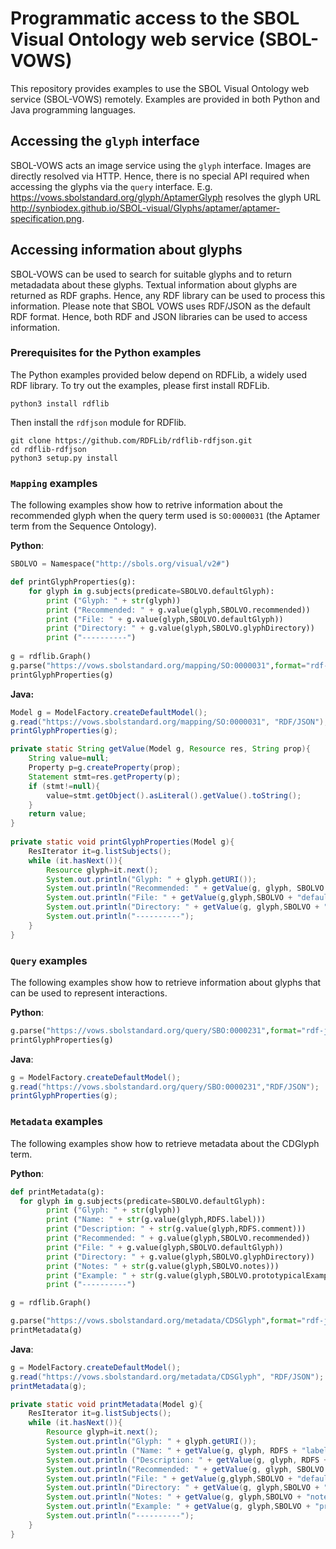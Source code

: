 # Programmatic access to the SBOL Visual Ontology web service (SBOL-VOWS)
This repository provides examples to use the SBOL Visual Ontology web service (SBOL-VOWS) remotely. Examples are provided in both Python and Java programming languages.

## Accessing the ```glyph``` interface
SBOL-VOWS acts an image service using the `glyph` interface. Images are directly resolved via HTTP. Hence, there is no special API required when accessing the glyphs via the ```query``` interface. E.g. https://vows.sbolstandard.org/glyph/AptamerGlyph resolves the glyph URL http://synbiodex.github.io/SBOL-visual/Glyphs/aptamer/aptamer-specification.png.

## Accessing information about glyphs
SBOL-VOWS can be used to search for suitable glyphs and to return metadadata about these glyphs. Textual information about glyphs are returned as RDF graphs. Hence, any RDF library can be used to process this information. Please note that SBOL VOWS uses RDF/JSON as the default RDF format. Hence, both RDF and JSON libraries can be used to access information.

### Prerequisites for the Python examples
The Python examples provided below depend on RDFLib, a widely used RDF library. To try out the examples, please first install RDFLib.
```
python3 install rdflib 
```

Then install the ```rdfjson``` module for RDFlib.
```
git clone https://github.com/RDFLib/rdflib-rdfjson.git
cd rdflib-rdfjson
python3 setup.py install
```

### ```Mapping``` examples
The following examples show how to retrive information about the recommended glyph when the query term used is ```SO:0000031``` (the Aptamer term from the Sequence Ontology).

**Python**:
```python
SBOLVO = Namespace("http://sbols.org/visual/v2#")

def printGlyphProperties(g):
    for glyph in g.subjects(predicate=SBOLVO.defaultGlyph):
        print ("Glyph: " + str(glyph))
        print ("Recommended: " + g.value(glyph,SBOLVO.recommended))
        print ("File: " + g.value(glyph,SBOLVO.defaultGlyph))
        print ("Directory: " + g.value(glyph,SBOLVO.glyphDirectory))  
        print ("----------")  
               
g = rdflib.Graph()
g.parse("https://vows.sbolstandard.org/mapping/SO:0000031",format="rdf-json")
printGlyphProperties(g)
```
**Java:**
```Java
Model g = ModelFactory.createDefaultModel();
g.read("https://vows.sbolstandard.org/mapping/SO:0000031", "RDF/JSON");
printGlyphProperties(g);

private static String getValue(Model g, Resource res, String prop){
    String value=null;
    Property p=g.createProperty(prop);
    Statement stmt=res.getProperty(p);
    if (stmt!=null){
    	value=stmt.getObject().asLiteral().getValue().toString();
    }
    return value;
}
    
private static void printGlyphProperties(Model g){
    ResIterator it=g.listSubjects();
	while (it.hasNext()){
		Resource glyph=it.next();
		System.out.println("Glyph: " + glyph.getURI());
		System.out.println("Recommended: " + getValue(g, glyph, SBOLVO + "recommended"));
		System.out.println("File: " + getValue(g,glyph,SBOLVO + "defaultGlyph"));
		System.out.println("Directory: " + getValue(g, glyph,SBOLVO + "glyphDirectory"));
		System.out.println("----------"); 
	}
}
```

### ```Query``` examples
The following examples show how to retrieve information about glyphs that can be used to represent interactions.

**Python**:
```python
g.parse("https://vows.sbolstandard.org/query/SBO:0000231",format="rdf-json")
printGlyphProperties(g)
```

**Java**:
```Java
g = ModelFactory.createDefaultModel();
g.read("https://vows.sbolstandard.org/query/SBO:0000231","RDF/JSON");
printGlyphProperties(g);
```        

### ```Metadata``` examples
The following examples show how to retrieve metadata about the CDGlyph term.

**Python**:
```python
def printMetadata(g):
  for glyph in g.subjects(predicate=SBOLVO.defaultGlyph):
        print ("Glyph: " + str(glyph))
        print ("Name: " + str(g.value(glyph,RDFS.label)))
        print ("Description: " + str(g.value(glyph,RDFS.comment)))
        print ("Recommended: " + g.value(glyph,SBOLVO.recommended))
        print ("File: " + g.value(glyph,SBOLVO.defaultGlyph))
        print ("Directory: " + g.value(glyph,SBOLVO.glyphDirectory))  
        print ("Notes: " + str(g.value(glyph,SBOLVO.notes)))
        print ("Example: " + str(g.value(glyph,SBOLVO.prototypicalExample)))
        print ("----------")  

g = rdflib.Graph()

g.parse("https://vows.sbolstandard.org/metadata/CDSGlyph",format="rdf-json")
printMetadata(g)  
```

**Java**:
```Java
g = ModelFactory.createDefaultModel();
g.read("https://vows.sbolstandard.org/metadata/CDSGlyph", "RDF/JSON");
printMetadata(g);

private static void printMetadata(Model g){
    ResIterator it=g.listSubjects();
    while (it.hasNext()){
    	Resource glyph=it.next();
    	System.out.println("Glyph: " + glyph.getURI());
    	System.out.println ("Name: " + getValue(g, glyph, RDFS + "label"));
    	System.out.println ("Description: " + getValue(g, glyph, RDFS + "comment"));
    	System.out.println("Recommended: " + getValue(g, glyph, SBOLVO + "recommended"));
    	System.out.println("File: " + getValue(g,glyph,SBOLVO + "defaultGlyph"));
    	System.out.println("Directory: " + getValue(g, glyph,SBOLVO + "glyphDirectory"));
    	System.out.println("Notes: " + getValue(g, glyph,SBOLVO + "notes"));
    	System.out.println("Example: " + getValue(g, glyph,SBOLVO + "prototypicalExample"));    
    	System.out.println("----------"); 
    }
}
``` 



